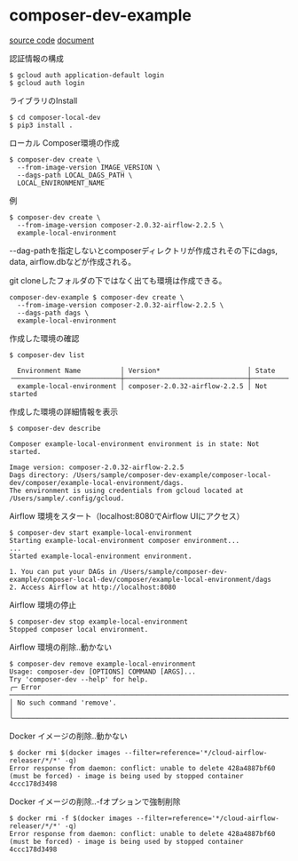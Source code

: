 # composer-dev-example
[source code](https://github.com/GoogleCloudPlatform/composer-local-dev)
[document](https://cloud.google.com/composer/docs/composer-2/run-local-airflow-environments)

認証情報の構成
```
$ gcloud auth application-default login
$ gcloud auth login
```
ライブラリのInstall
```
$ cd composer-local-dev
$ pip3 install .
```
ローカル Composer環境の作成
```
$ composer-dev create \
  --from-image-version IMAGE_VERSION \
  --dags-path LOCAL_DAGS_PATH \
  LOCAL_ENVIRONMENT_NAME
```
例
```
$ composer-dev create \
  --from-image-version composer-2.0.32-airflow-2.2.5 \
  example-local-environment
```
--dag-pathを指定しないとcomposerディレクトリが作成されその下にdags, data, airflow.dbなどが作成される。  

git cloneしたフォルダの下ではなく出ても環境は作成できる。
```
composer-dev-example $ composer-dev create \                         
  --from-image-version composer-2.0.32-airflow-2.2.5 \
  --dags-path dags \
  example-local-environment
```

作成した環境の確認
```
$ composer-dev list

  Environment Name          │ Version*                      │ State        
╶───────────────────────────┼───────────────────────────────┼─────────────╴
  example-local-environment │ composer-2.0.32-airflow-2.2.5 │ Not started  
```
作成した環境の詳細情報を表示
```
$ composer-dev describe

Composer example-local-environment environment is in state: Not started.

Image version: composer-2.0.32-airflow-2.2.5
Dags directory: /Users/sample/composer-dev-example/composer-local-dev/composer/example-local-environment/dags.
The environment is using credentials from gcloud located at /Users/sample/.config/gcloud.
```
Airflow 環境をスタート（localhost:8080でAirflow UIにアクセス）
```
$ composer-dev start example-local-environment
Starting example-local-environment composer environment...
...
Started example-local-environment environment.

1. You can put your DAGs in /Users/sample/composer-dev-example/composer-local-dev/composer/example-local-environment/dags
2. Access Airflow at http://localhost:8080
```
Airflow 環境の停止
```
$ composer-dev stop example-local-environment
Stopped composer local environment.
```
Airflow 環境の削除..動かない
```
$ composer-dev remove example-local-environment
Usage: composer-dev [OPTIONS] COMMAND [ARGS]...
Try 'composer-dev --help' for help.
╭─ Error ────────────────────────────────────────────────────────────────────────────────────────────────────────────────────────╮
│ No such command 'remove'.                                                                                                      │
╰────────────────────────────────────────────────────────────────────────────────────────────────────────────────────────────────╯
```
Docker イメージの削除..動かない
```
$ docker rmi $(docker images --filter=reference='*/cloud-airflow-releaser/*/*' -q)
Error response from daemon: conflict: unable to delete 428a4887bf60 (must be forced) - image is being used by stopped container 4ccc178d3498
```
Docker イメージの削除..-fオプションで強制削除
```
$ docker rmi -f $(docker images --filter=reference='*/cloud-airflow-releaser/*/*' -q)
Error response from daemon: conflict: unable to delete 428a4887bf60 (must be forced) - image is being used by stopped container 4ccc178d3498
```
